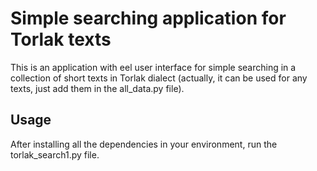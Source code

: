 # Simple searching application for Torlak texts
This is an application with eel user interface for simple searching in a collection of short texts in Torlak dialect (actually, it can be used for any texts,  just add them in the all_data.py file). 

## Usage
After installing all the dependencies in your environment, run the torlak_search1.py file. 
